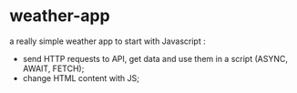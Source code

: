 # weather-app
a really simple weather app to start with Javascript :

- send HTTP requests to API, get data and use them in a script (ASYNC, AWAIT, FETCH);
- change HTML content with JS;

